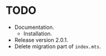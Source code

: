 # TODO

- Documentation.
  - Installation.
- Release version 2.0.1.
- Delete migration part of `index.mts`.
